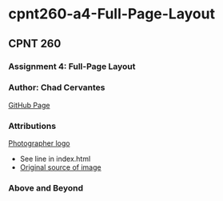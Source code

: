 # cpnt260-a4-Full-Page-Layout
## CPNT 260
### Assignment 4: Full-Page Layout
### Author: Chad Cervantes 

[GitHub Page]()

### Attributions 

[Photographer logo](https://global-uploads.webflow.com/63a9fb94e473f36dbe99c1b1/64879902d220c134514f49d7_iziIZfUDS2KEG5yznkig.png)
- See line in index.html
- [Original source of image](https://www.manypixels.co/blog/brand-design/photography-logo)

### Above and Beyond
